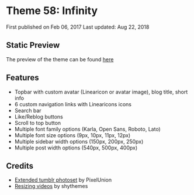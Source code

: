 # Theme 58: Infinity

First published on Feb 06, 2017
Last updated: Aug 22, 2018

## Static Preview

The preview of the theme can be found [here](https://shupreviews.tumblr.com/theme58)

## Features

* Topbar with custom avatar (Linearicon or avatar image), blog title, short info
* 6 custom navigation links with Linearicons icons
* Search bar
* Like/Reblog buttons
* Scroll to top button
* Multiple font family options (Karla, Open Sans, Roboto, Lato)
* Multiple font size options (9px, 10px, 11px, 12px)
* Multiple sidebar width options (150px, 200px, 250px)
* Multiple post width options (540px, 500px, 400px)

## Credits
* [Extended tumblr photoset](https://github.com/PixelUnion/Extended-Tumblr-Photoset) by PixelUnion
* [Resizing videos](http://shythemes.tumblr.com/post/134536748863/tutorial-resizing-videos) by shythemes
